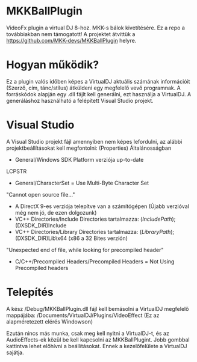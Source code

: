 # MKKBallPlugin
VideoFx plugin a virtual DJ 8-hoz. MKK-s bálok kivetítésére.
Ez a repo a továbbiakban nem támogatott! A projektet átvittük a https://github.com/MKK-devs/MKKBallPlugin helyre.

# Hogyan működik?
Ez a plugin valós időben képes a VirtualDJ aktuális számának információit (Szerző, cím, tánc/stílus) átküldeni egy megfelelő vevő programnak. A forráskódok alapján egy .dll fájlt kell generálni, ezt használja a VirtualDJ. A generáláshoz használható a felépített Visual Studio projekt.

# Visual Studio
A Visual Studio projekt fájl amennyiben nem képes lefordulni, az alábbi projektbeállításokat kell megfontolni: (Properties)
Általánosságban
- General/Windows SDK Platform verziója up-to-date

LCPSTR
- General/CharacterSet = Use Multi-Byte Character Set

"Cannot open source file..."
- A DirectX 9-es verziója telepítve van a számítógépen (Újabb verzióval még nem jó, de ezen dolgozunk)
- VC++ Directories/Include Directories tartalmazza: $(IncludePath);$(DXSDK_DIR)Include
- VC++ Directories/Library Directories tartalmazza: $(LibraryPath);$(DXSDK_DIR)Lib\x64 (x86 a 32 Bites verzión)

"Unexpected end of file, while looking for precompiled header"
- C/C++/Precompiled Headers/Precompiled Headers = Not Using Precompiled headers

# Telepítés
A kész /Debug/MKKBallPlugin.dll fájl kell bemásolni a VirtualDJ megfelelő mappájába:
/Documents/VirtualDJ/Plugins/VideoEffect (Ez az alapméretezett elérés Windowson)

Ezután nincs más munka, csak meg kell nyitni a VirtualDJ-t, és az AudioEffects-ek közül be kell kapcsolni az MKKBallPlugint. Jobb gombbal kattintva lehet előhívni a beállításokat. Ennek a kezelőfelülete a VirtualDJ sajátja.

